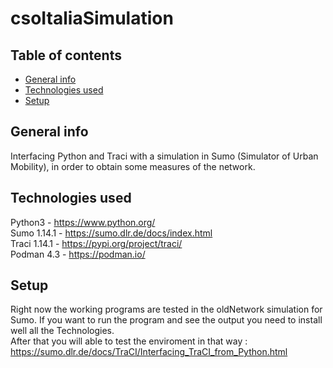 # csoItaliaSimulation

## Table of contents
* [General info](#general-info)
* [Technologies used](#technologies-used)
* [Setup](#setup)

## General info
Interfacing Python and Traci with a simulation in Sumo (Simulator of Urban Mobility), in order to obtain some measures of the network.

## Technologies used
Python3 - https://www.python.org/  <br/>
Sumo 1.14.1 - https://sumo.dlr.de/docs/index.html <br/>
Traci 1.14.1 - https://pypi.org/project/traci/ <br/>
Podman 4.3 - https://podman.io/ <br/>

## Setup
Right now the working programs are tested in the oldNetwork simulation for Sumo.
If you want to run the program and see the output you need to install well all the Technologies. <br/>
After that you will able to test the enviroment in that way : https://sumo.dlr.de/docs/TraCI/Interfacing_TraCI_from_Python.html
